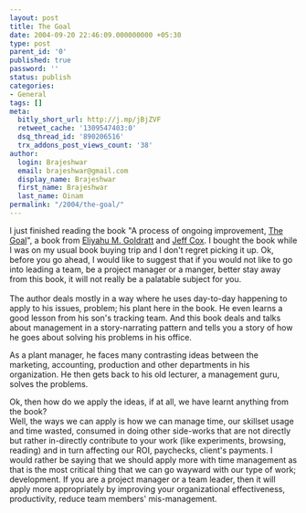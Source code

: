 ```yaml
---
layout: post
title: The Goal
date: 2004-09-20 22:46:09.000000000 +05:30
type: post
parent_id: '0'
published: true
password: ''
status: publish
categories:
- General
tags: []
meta:
  bitly_short_url: http://j.mp/jBjZVF
  retweet_cache: '1309547403:0'
  dsq_thread_id: '890206516'
  trx_addons_post_views_count: '38'
author:
  login: Brajeshwar
  email: brajeshwar@gmail.com
  display_name: Brajeshwar
  first_name: Brajeshwar
  last_name: Oinam
permalink: "/2004/the-goal/"
---
```

<p>I just finished reading the book "A process of ongoing improvement, <a href="http://www.amazon.com/exec/obidos/tg/detail/-/0884271781/qid=1095032179/sr=1-1/ref=sr_1_1/104-0088802-2039932?v=glance&s=books" title="The Goal">The Goal</a>", a book from <a href="http://toc-goldratt.com/" title="Eliyahu M. Goldratt">Eliyahu M. Goldratt</a> and <a href="http://jeffcox.com/" title="Jeff Cox">Jeff Cox</a>. I bought the book while I was on my usual book buying trip and I don't regret picking it up. Ok, before you go ahead, I would like to suggest that if you would not like to go into leading a team, be a project manager or a manger, better stay away from this book, it will not really be a palatable subject for you.<br />
<!--more--><br />
The author deals mostly in a way where he uses day-to-day happening to apply to his issues, problem; his plant here in the book. He even learns a good lesson from his son's tracking team. And this book deals and talks about management in a story-narrating pattern and tells you a story of how he goes about solving his problems in his office.</p>
<p>As a plant manager, he faces many contrasting ideas between the marketing, accounting, production and other departments in his organization. He then gets back to his old lecturer, a management guru, solves the problems.</p>
<p>Ok, then how do we apply the ideas, if at all, we have learnt anything from the book?<br />
Well, the ways we can apply is how we can manage time, our skillset usage and time wasted, consumed in doing other side-works that are not directly but rather in-directly contribute to your work (like experiments, browsing, reading) and in turn affecting our ROI, paychecks, client's payments. I would rather be saying that we should apply more with time management as that is the most critical thing that we can go wayward with our type of work; development. If you are a project manager or a team leader, then it will apply more appropriately by improving your organizational effectiveness, productivity, reduce team members' mis-management.</p>
